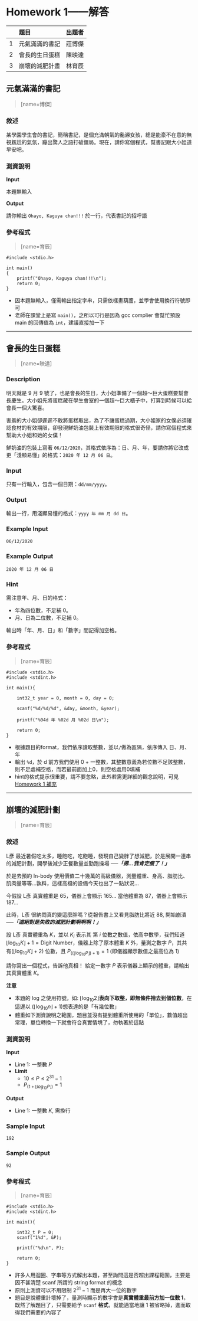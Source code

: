 # Homework 1——解答

||題目|出題者|
|:--|:--|:--|
|1|元氣滿滿的書記|莊博傑|
|2|會長的生日蛋糕|陳映達|
|3|崩壞的減肥計畫|林育辰|

## 元氣滿滿的書記
> [name=博傑]

### 敘述

某學園學生會的書記，簡稱書記，是個充滿朝氣的~~亂源~~女孩，總是能豪不在意的無視尷尬的氣氛，蹦出驚人之語打破僵局。現在，請你寫個程式，幫書記跟大小姐道早安吧。

### 測資說明

**Input**

本題無輸入

**Output**

請你輸出 `Ohayo, Kaguya chan!!!` 於一行，代表書記的招呼語

### 參考程式
> [name=育辰]

```cpp=
#include <stdio.h>

int main()
{
    printf("Ohayo, Kaguya chan!!!\n");
    return 0;
}
```

* 因本題無輸入，僅需輸出指定字串，只需依樣畫葫蘆，並學會使用換行符號即可
* 老師在課堂上是寫 `main()`，之所以可行是因為 gcc complier 會幫忙預設 main 的回傳值為 `int`，建議直接加一下

---

## 會長的生日蛋糕
> [name=映達]

### Description

明天就是 9 月 9 號了，也是會長的生日，大小姐準備了一個超～巨大蛋糕要幫會長慶生。大小姐先將蛋糕藏在學生會室的一個超～巨大櫃子中，打算到時候可以給會長一個大驚喜。

害羞的大小姐卻遲遲不敢將蛋糕取出，為了不讓蛋糕過期，大小姐家的女僕必須確認食材的有效期限，卻發現鮮奶油包裝上有效期限的格式很奇怪，請你寫個程式來幫助大小姐和她的女僕！

鮮奶油的包裝上寫著 `06/12/2020`，其格式依序為：日、月、年，要請你將它改成更「淺顯易懂」的格式：`2020 年 12 月 06 日`。

### Input

只有一行輸入，包含一個日期：`dd/mm/yyyy`。

### Output

輸出一行，用淺顯易懂的格式：`yyyy 年 mm 月 dd 日`。

### Example Input

```
06/12/2020
```

### Example Output

```
2020 年 12 月 06 日
```

### Hint

需注意年、月、日的格式：

- 年為四位數，不足補 0。
- 月、日為二位數，不足補 0。

輸出時「年、月、日」和「數字」間記得加空格。

### 參考程式
> [name=育辰]
```cpp=
#include <stdio.h>
#include <stdint.h>

int main(){
    
    int32_t year = 0, month = 0, day = 0;
    
    scanf("%d/%d/%d", &day, &month, &year);
    
    printf("%04d 年 %02d 月 %02d 日\n");

    return 0;
}
```

* 根據題目的format，我們依序讀取整數，並以`/`做為區隔，依序傳入 日、月、年
* 輸出 `%d`，於 d 前方我們使用 0 + 一整數，其整數意義為若位數不足該整數，則不足處補空格，而若最前面加上0，則空格處用0填補
* hint的格式提示很重要，請不要忽略，此外若需更詳細的觀念說明，可見 [Homework 1 補充](https://hackmd.io/@mathlin/By8whMUBP)


---

## 崩壞的減肥計劃
> [name=育辰]

### 敘述
L彥 最近暑假吃太多，睡飽吃，吃飽睡，發現自己變胖了想減肥，於是展開一連串的減肥計劃，開學後減少正餐數量並勤跑操場
***──「摁...我肯定瘦了！」***

於是去預約 $\text{In-body}$ 使用價值二十幾萬的高級儀器，測量體重、身高、脂肪比、肌肉量等等...孰料，這樣高檔的設備今天也出了一點狀況...

今假設 L彥 真實體重是 $65$，儀器上會顯示 $165$...
當他體重為 $87$，儀器上會顯示 $187$...

此時，L彥 很納悶真的變這麼胖嗎？從報告書上又看見脂肪比將近 $88%$, 開始崩潰
***──「這絕對是失敗的減肥計劃啊啊啊！」***

設 L彥 真實體重為 $K$，並以 $K_i$ 表示其 第 $i$ 位數之數值，依高中數學，我們知道 $\left \lfloor{\log_{10}{K}} \right \rfloor + 1= \text{Digit Number}$，儀器上除了原本體重 $K$ 外，量測之數字 $P$，其共有$(\left \lfloor{\log_{10}{K}} \right \rfloor + 2)$ 位數，且 $P_{((\left \lfloor{\log_{10}{P}} \right \rfloor)+1)} = 1$ (即儀器顯示數值之最高位為 $1$)


請你寫出一個程式，告訴他真相！
給定一數字 $P$ 表示儀器上顯示的體重，請輸出其真實體重 $K$。


**注意**
* 本題的 $\text{log}$ 之使用符號，如: $\left \lfloor{\log_{10}{2}}\right \rfloor$**表向下取整，即無條件捨去到個位數**，在這邊以 $(\left \lfloor{\log_{10}{n}} \right \rfloor + 1)$想表達的是「有幾位數」
* 體重如下測資說明之範圍，題目並沒有提到體重所使用的「單位」，數值超出常理，單位轉換一下就會符合真實情境了，勿執著於這點


### 測資說明
**Input**
* Line $1$: 一整數 $P$
* **Limit** 
	* $10 \leq P \leq 2^{31}-1$
	* $P_{(1 + \left \lfloor{log_{10}{P}} \right \rfloor)} = 1$
    
**Output**
* Line $1$: 一整數 $K$, 需換行

### Sample Input

    192

### Sample Output

    92
	
	
### 參考程式
> [name=育辰]

```cpp=
#include <stdio.h>
#include <stdint.h>

int main(){

    int32_t P = 0;
    scanf("1%d", &P);
    
    printf("%d\n", P);

    return 0;
}
```

* 許多人用迴圈、字串等方式解出本題，甚至詢問這是否超出課程範圍，主要是因不甚清楚 scanf 所謂的 string format 的概念
* 原則上測資可以不用限制 $2^{31}-1$ 而是再大一位的數字
* 題目是說體重計壞掉了，量測時顯示的數字會是**真實體重最前方加一位數 1**，既然了解題目了，只需要給予 `scanf` **格式**，就能適當地讓 1 被省略掉，進而取得我們需要的內容了

